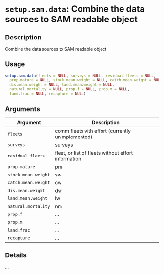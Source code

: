 # `setup.sam.data`: Combine the data sources to SAM readable object

## Description


 Combine the data sources to SAM readable object


## Usage

```r
setup.sam.data(fleets = NULL, surveys = NULL, residual.fleets = NULL,
  prop.mature = NULL, stock.mean.weight = NULL, catch.mean.weight = NULL,
  dis.mean.weight = NULL, land.mean.weight = NULL,
  natural.mortality = NULL, prop.f = NULL, prop.m = NULL,
  land.frac = NULL, recapture = NULL)
```


## Arguments

Argument      |Description
------------- |----------------
```fleets```     |     comm fleets vith effort (currently unimplemented)
```surveys```     |     surveys
```residual.fleets```     |     fleet, or list of fleets without effort information
```prop.mature```     |     pm
```stock.mean.weight```     |     sw
```catch.mean.weight```     |     cw
```dis.mean.weight```     |     dw
```land.mean.weight```     |     lw
```natural.mortality```     |     nm
```prop.f```     |     ...
```prop.m```     |     ...
```land.frac```     |     ...
```recapture```     |     ...

## Details


 ...



